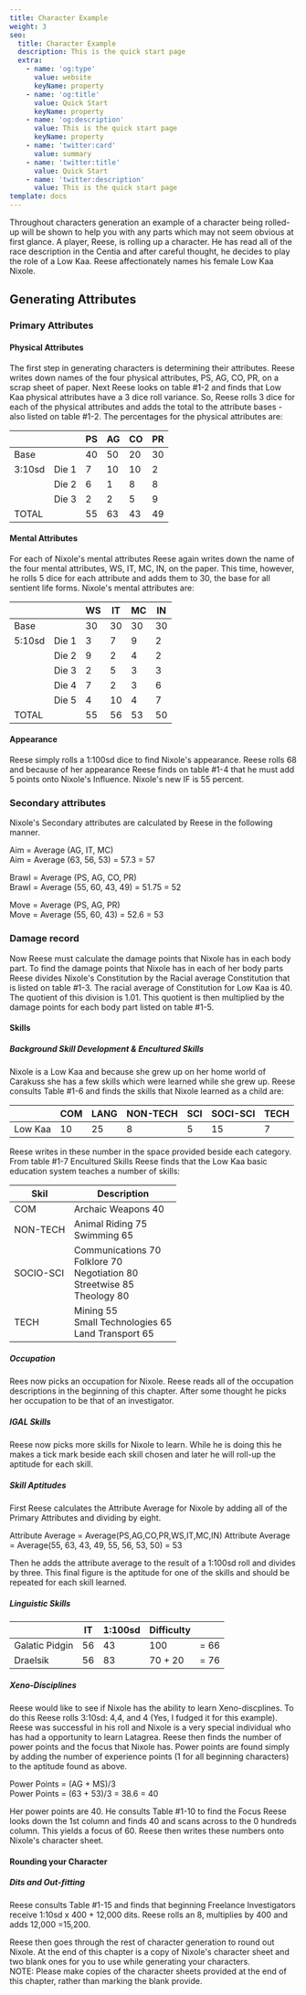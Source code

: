 ```yaml
---
title: Character Example
weight: 3
seo:
  title: Character Example
  description: This is the quick start page
  extra:
    - name: 'og:type'
      value: website
      keyName: property
    - name: 'og:title'
      value: Quick Start
      keyName: property
    - name: 'og:description'
      value: This is the quick start page
      keyName: property
    - name: 'twitter:card'
      value: summary
    - name: 'twitter:title'
      value: Quick Start
    - name: 'twitter:description'
      value: This is the quick start page
template: docs
---
```


Throughout characters generation an example of a character being rolled-up will be shown to help you with any parts which may not seem obvious at first glance.
A player, Reese, is rolling up a character. He has read all of the race description in the Centia and after careful thought, he decides to play the role of a Low Kaa. Reese affectionately names his female Low Kaa Nixole.

## Generating Attributes

### Primary Attributes

#### Physical Attributes
The first step in generating characters is determining their attributes. Reese writes down names of the four physical attributes, PS, AG, CO, PR, on a scrap sheet of paper. Next Reese looks on table #1-2 and finds that Low Kaa physical attributes have a 3 dice roll variance. So, Reese rolls 3 dice for each of the physical attributes and adds the total to the attribute bases - also listed on table #1-2. The percentages for the physical attributes are:

|        |       | PS | AG | CO | PR |
|--------|-------|----|----|----|----|
| Base   |       | 40 | 50 | 20 | 30 |
| 3:10sd | Die 1 | 7  | 10 | 10 | 2  |
|        | Die 2 | 6  | 1  | 8  | 8  |
|        | Die 3 | 2  | 2  | 5  | 9  |
| TOTAL  |       | 55 | 63 | 43 | 49 |



#### Mental Attributes
For each of Nixole's mental attributes Reese again writes down the name of the four mental attributes, WS, IT, MC, IN, on the paper. This time, however, he rolls 5 dice for each attribute and adds them to 30, the base for all sentient life forms.
Nixole's mental attributes are:

|        |       | WS | IT | MC | IN |
|--------|-------|----|----|----|----|
| Base   |       | 30 | 30 | 30 | 30 |
| 5:10sd | Die 1 | 3  | 7  | 9  | 2  |
|        | Die 2 | 9  | 2  | 4  | 2  |
|        | Die 3 | 2  | 5  | 3  | 3  |
|        | Die 4 | 7  | 2  | 3  | 6  |
|        | Die 5 | 4  | 10 | 4  | 7  |
| TOTAL  |       | 55 | 56 | 53 | 50 |

#### Appearance
Reese simply rolls a 1:100sd dice to find Nixole's appearance. Reese rolls 68 and because of her appearance Reese finds on table #1-4 that he must add 5 points onto Nixole's Influence. Nixole's new IF is 55 percent.

### Secondary attributes
Nixole's Secondary attributes are calculated by Reese in the following manner.

Aim = Average (AG, IT, MC)<br>
Aim = Average (63, 56, 53) = 57.3 = 57</p>
Brawl = Average (PS, AG, CO, PR)<br>
Brawl = Average (55, 60, 43, 49) = 51.75 = 52</p>
Move = Average (PS, AG, PR)<br>
Move = Average (55, 60, 43) = 52.6 = 53</p>

### Damage record
Now Reese must calculate the damage points that Nixole has in each body part. To find the damage points that Nixole has in each of her body parts Reese divides Nixole's Constitution by the Racial average Constitution that is listed on table #1-3. The racial average of Constitution for Low Kaa is 40. The quotient of this division is 1.01. This quotient is then multiplied by the damage points for each body part listed on table #1-5.

#### Skills
##### Background Skill Development & Encultured Skills
Nixole is a Low Kaa and because she grew up on her home world of Carakuss she has a few skills which were learned while she grew up. Reese consults Table #1-6 and finds the skills that Nixole learned as a child are:

|         | COM | LANG | NON-TECH | SCI | SOCI-SCI | TECH |
|---------|-----|------|----------|-----|----------|------|
| Low Kaa | 10  | 25   | 8        | 5   | 15       | 7    |

Reese writes in these number in the space provided beside each category. From table #1-7 Encultured Skills Reese finds that the Low Kaa basic education system teaches a number of skills:

| Skil |Description |
|-----|---------------|
| COM | Archaic Weapons 40 |
| NON-TECH  | Animal Riding 75 <br> Swimming 65 |
| SOCIO-SCI  | Communications 70 <br> Folklore 70 <br> Negotiation 80 <br> Streetwise 85 <br> Theology 80|
| TECH |  Mining 55 <br> Small Technologies 65 <br> Land Transport 65 |

##### Occupation
Rees now picks an occupation for Nixole. Reese reads all of the occupation descriptions in the beginning of this chapter. After some thought he picks her occupation to be that of an investigator.

##### IGAL Skills
Reese now picks more skills for Nixole to learn. While he is doing this he makes a tick mark beside each skill chosen and later he will roll-up the aptitude for each skill.

##### Skill Aptitudes
First Reese calculates the Attribute Average for Nixole by adding all of the Primary Attributes and dividing by eight.

Attribute Average = Average(PS,AG,CO,PR,WS,IT,MC,IN)
Attribute Average = Average(55, 63, 43, 49, 55, 56, 53, 50) = 53

Then he adds the attribute average to the result of a 1:100sd roll and divides by three. This final figure is the aptitude for one of the skills and should be repeated for each skill learned.

##### Linguistic Skills
|                | IT | 1:100sd | Difficulty |      |
|----------------|----|---------|------------|------|
| Galatic Pidgin | 56 | 43      | 100        | = 66 |
| Draelsik       | 56 | 83      | 70 + 20    | = 76 |

##### Xeno-Disciplines

Reese would like to see if Nixole has the ability to learn Xeno-discplines. To do this Reese rolls 3:10sd: 4,4, and 4 (Yes, I fudged it for this example). Reese was successful in his roll and Nixole is a very special individual who has had a opportunity to learn Latagrea. Reese then finds the number of power points and the focus that Nixole has. Power points are found simply by adding the number of experience points (1 for all beginning characters) to the aptitude found as above.

Power Points = (AG + MS)/3<br>
Power Points = (63 + 53)/3 = 38.6 = 40

Her power points are 40. He consults Table #1-10 to find the Focus Reese looks down the 1st column and finds 40 and scans across to the 0 hundreds column. This yields a focus of 60. Reese then writes these numbers onto Nixole's character sheet.

#### Rounding your Character
##### Dits and Out-fitting
Reese consults Table #1-15 and finds that beginning Freelance Investigators receive 1:10sd x 400 + 12,000 dits. Reese rolls an 8, multiplies by 400 and adds 12,000 =15,200.</p>
Reese then goes through the rest of character generation to round out Nixole.
At the end of this chapter is a copy of Nixole's character sheet and two blank ones for you to use while generating your characters. <div class="important">
NOTE: Please make copies of the character sheets provided at the end of this chapter, rather than marking the blank provide.</div>
